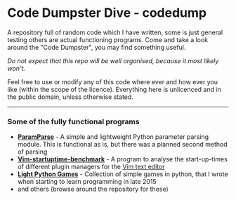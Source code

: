 # Code Dumpster Dive - codedump


A repository full of random code which I have written, some is just general testing others are actual functioning programs. Come and take a look around the "Code Dumpster", you may find something useful.

*Do not expect that this repo will be well organised, because it most likely won't.*

Feel free to use or modify any of this code where ever and how ever you like (within the scope of the licence). Everything here is unlicenced and in the public domain, unless otherwise stated.
 

---


### Some of the fully functional programs

* **[ParamParse]** - A simple and lightweight Python parameter parsing module. This is functional as is, but there was a planned second method of parsing
* **<a href="https://github.com/axvr/codedump/tree/master/Vim Script/vim-startuptime-benchmark">Vim-startuptime-benchmark</a>** - A program to analyse the start-up-times of different plugin managers for the [Vim text editor](http://vim.org)
* **[Light Python Games]** - Collection of simple games in python, that I wrote when starting to learn programming in late 2015
* and others (browse around the repository for these)



[ParamParse]:https://github.com/axvr/codedump/tree/master/Python/paramparse
[Light Python Games]:https://github.com/axvr/codedump/tree/master/Python/games

